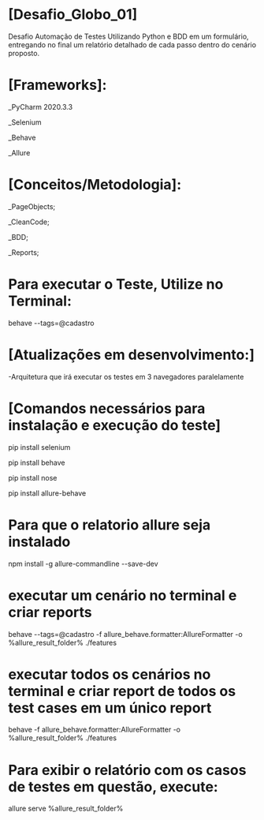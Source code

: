 
# [Desafio_Globo_01]
Desafio Automação de Testes Utilizando  Python e BDD em um formulário, entregando no final um relatório detalhado de cada passo dentro do cenário proposto.


# [Frameworks]:
_PyCharm 2020.3.3

_Selenium

_Behave

_Allure

# [Conceitos/Metodologia]:
_PageObjects;

_CleanCode;

_BDD;

_Reports;

# Para executar o Teste, Utilize no Terminal:

behave --tags=@cadastro



# [Atualizações em desenvolvimento:]
-Arquitetura que irá executar os testes em 3 navegadores paralelamente







# [Comandos necessários para instalação e execução do teste]

pip install selenium

pip install behave

pip install nose

pip install allure-behave

# Para que o relatorio allure seja instalado
npm install -g allure-commandline --save-dev

# executar um cenário no terminal e criar reports
behave --tags=@cadastro -f allure_behave.formatter:AllureFormatter -o %allure_result_folder% ./features

# executar todos os cenários no terminal e criar report de todos os test cases em um único report
behave -f allure_behave.formatter:AllureFormatter -o %allure_result_folder% ./features

# Para exibir o relatório com os casos de testes em questão, execute:
allure serve %allure_result_folder%



